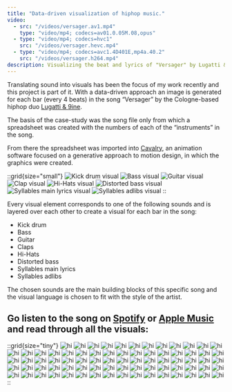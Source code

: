 ```yaml
---
title: "Data-driven visualization of hiphop music."
video:
  - src: "/videos/versager.av1.mp4"
    type: "video/mp4; codecs=av01.0.05M.08,opus"
  - type: "video/mp4; codecs=hvc1"
    src: "/videos/versager.hevc.mp4"
  - type: "video/mp4; codecs=avc1.4D401E,mp4a.40.2"
    src: "/videos/versager.h264.mp4"
description: Visualizing the beat and lyrics of "Versager" by Lugatti & 9ine
---
```


Translating sound into visuals has been the focus of my work recently and this project is part of it. With a data-driven approach an image is generated for each bar (every 4 beats) in the song “Versager” by the Cologne-based hiphop duo [Lugatti & 9ine](https://open.spotify.com/intl-de/artist/4eZg2h2Qez5XuD6PQAqGie).

The basis of the case-study was the song file only from which a spreadsheet was created with the numbers of each of the “instruments” in the song.

From there the spreadsheet was imported into [Cavalry](https://cavalry.scenegroup.co/), an animation software focused on a generative approach to motion design, in which the graphics were created.

::grid{size="small"}
![Kick drum visual](/images/lugatti_legend_1.png)
![Bass visual](/images/lugatti_legend_2.png)
![Guitar visual](/images/lugatti_legend_3.png)
![Clap visual](/images/lugatti_legend_4.png)
![Hi-Hats visual](/images/lugatti_legend_5.png)
![Distorted bass visual](/images/lugatti_legend_6.png)
![Syllables main lyrics visual](/images/lugatti_legend_7.png)
![Syllables adlibs visual](/images/lugatti_legend_8.png)
::

Every visual element corresponds to one of the following sounds and is layered over each other to create a visual for each bar in the song:

- Kick drum
- Bass
- Guitar
- Claps
- Hi-Hats
- Distorted bass
- Syllables main lyrics
- Syllables adlibs

The chosen sounds are the main building blocks of this specific song and the visual language is chosen to fit with the style of the artist.

## Go listen to the song on <a href="https://open.spotify.com/track/7FER9ThJywCHsHZo6A7wxD" target="_blank">Spotify</a> or <a href="https://music.apple.com/us/album/versager-single/1700231028" target="_blank">Apple Music</a> and read through all the visuals:

::grid{size="tiny"}
![hi](/images/lugatti/lugatti_0.png)
![hi](/images/lugatti/lugatti_1.png)
![hi](/images/lugatti/lugatti_2.png)
![hi](/images/lugatti/lugatti_3.png)
![hi](/images/lugatti/lugatti_4.png)
![hi](/images/lugatti/lugatti_5.png)
![hi](/images/lugatti/lugatti_6.png)
![hi](/images/lugatti/lugatti_7.png)
![hi](/images/lugatti/lugatti_8.png)
![hi](/images/lugatti/lugatti_9.png)
![hi](/images/lugatti/lugatti_10.png)
![hi](/images/lugatti/lugatti_11.png)
![hi](/images/lugatti/lugatti_12.png)
![hi](/images/lugatti/lugatti_13.png)
![hi](/images/lugatti/lugatti_14.png)
![hi](/images/lugatti/lugatti_15.png)
![hi](/images/lugatti/lugatti_16.png)
![hi](/images/lugatti/lugatti_17.png)
![hi](/images/lugatti/lugatti_18.png)
![hi](/images/lugatti/lugatti_19.png)
![hi](/images/lugatti/lugatti_20.png)
![hi](/images/lugatti/lugatti_21.png)
![hi](/images/lugatti/lugatti_22.png)
![hi](/images/lugatti/lugatti_23.png)
![hi](/images/lugatti/lugatti_24.png)
![hi](/images/lugatti/lugatti_25.png)
![hi](/images/lugatti/lugatti_26.png)
![hi](/images/lugatti/lugatti_27.png)
![hi](/images/lugatti/lugatti_28.png)
![hi](/images/lugatti/lugatti_29.png)
![hi](/images/lugatti/lugatti_30.png)
![hi](/images/lugatti/lugatti_31.png)
![hi](/images/lugatti/lugatti_32.png)
![hi](/images/lugatti/lugatti_33.png)
![hi](/images/lugatti/lugatti_34.png)
![hi](/images/lugatti/lugatti_35.png)
![hi](/images/lugatti/lugatti_36.png)
![hi](/images/lugatti/lugatti_37.png)
![hi](/images/lugatti/lugatti_38.png)
![hi](/images/lugatti/lugatti_39.png)
![hi](/images/lugatti/lugatti_40.png)
![hi](/images/lugatti/lugatti_41.png)
![hi](/images/lugatti/lugatti_42.png)
![hi](/images/lugatti/lugatti_43.png)
![hi](/images/lugatti/lugatti_44.png)
![hi](/images/lugatti/lugatti_45.png)
![hi](/images/lugatti/lugatti_46.png)
![hi](/images/lugatti/lugatti_47.png)
![hi](/images/lugatti/lugatti_48.png)
![hi](/images/lugatti/lugatti_49.png)
![hi](/images/lugatti/lugatti_50.png)
![hi](/images/lugatti/lugatti_51.png)
![hi](/images/lugatti/lugatti_52.png)
![hi](/images/lugatti/lugatti_53.png)
![hi](/images/lugatti/lugatti_54.png)
![hi](/images/lugatti/lugatti_55.png)
![hi](/images/lugatti/lugatti_56.png)
![hi](/images/lugatti/lugatti_57.png)
![hi](/images/lugatti/lugatti_58.png)
![hi](/images/lugatti/lugatti_59.png)
![hi](/images/lugatti/lugatti_60.png)
![hi](/images/lugatti/lugatti_61.png)
![hi](/images/lugatti/lugatti_62.png)
![hi](/images/lugatti/lugatti_63.png)
![hi](/images/lugatti/lugatti_64.png)
![hi](/images/lugatti/lugatti_65.png)
![hi](/images/lugatti/lugatti_66.png)
![hi](/images/lugatti/lugatti_67.png)
![hi](/images/lugatti/lugatti_68.png)
![hi](/images/lugatti/lugatti_69.png)
![hi](/images/lugatti/lugatti_50.png)
![hi](/images/lugatti/lugatti_71.png)
![hi](/images/lugatti/lugatti_72.png)
![hi](/images/lugatti/lugatti_73.png)
![hi](/images/lugatti/lugatti_74.png)
![hi](/images/lugatti/lugatti_75.png)
::
